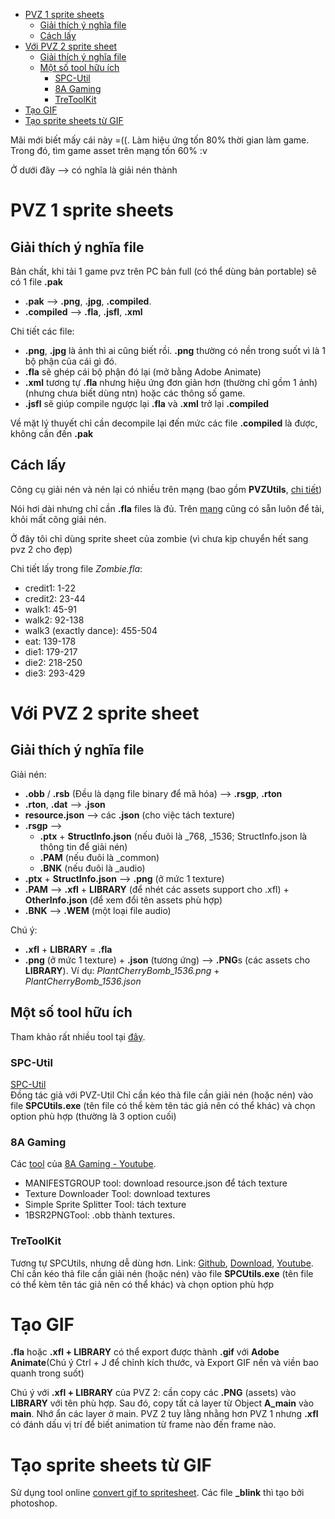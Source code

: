 - [PVZ 1 sprite sheets](#pvz-1-sprite-sheets)
  * [Giải thích ý nghĩa file](#gi-i-th-ch---ngh-a-file)
  * [Cách lấy](#c-ch-l-y)
- [Với PVZ 2 sprite sheet](#v-i-pvz-2-sprite-sheet)
  * [Giải thích ý nghĩa file](#gi-i-th-ch---ngh-a-file-1)
  * [Một số tool hữu ích](#m-t-s--tool-h-u--ch)
    + [SPC-Util](#spc-util)
    + [8A Gaming](#8a-gaming)
    + [TreToolKit](#tretoolkit)
- [Tạo GIF](#t-o-gif)
- [Tạo sprite sheets từ GIF](#t-o-sprite-sheets-t--gif)

Mãi mới biết mấy cái này =((. Làm hiệu ứng tốn 80% thời gian làm game.<br/>
Trong đó, tìm game asset trên mạng tốn 60% :v

Ở dưới đây --> có nghĩa là giải nén thành

# PVZ 1 sprite sheets
## Giải thích ý nghĩa file
Bản chất, khi tải 1 game pvz trên PC bản full (có thể dùng bản portable) sẽ có 1 file **.pak**<br/>
- **.pak** --> **.png**, **.jpg**, **.compiled**.
- **.compiled** --> **.fla**, **.jsfl**, **.xml**

Chi tiết các file:
- **.png**, **.jpg** là ảnh thì ai cũng biết rồi. **.png** thường có nền trong suốt vì là 1 bộ phận của cái gì đó.
- **.fla** sẽ ghép cái bộ phận đó lại (mở bằng Adobe Animate)
- **.xml** tương tự **.fla** nhưng hiệu ứng đơn giản hơn (thường chỉ gồm 1 ảnh) (nhưng chưa biết dùng ntn) hoặc các thông số game.
- **.jsfl** sẽ giúp compile ngược lại **.fla** và **.xml** trở lại **.compiled**

Về mặt lý thuyết chỉ cần decompile lại đến mức các file **.compiled** là được, không cần đến **.pak**
## Cách lấy
Công cụ giải nén và nén lại có nhiều trên mạng (bao gồm **PVZUtils**, [chi tiết](https://plantsvszombies.fandom.com/wiki/Modify_Plants_vs._Zombies))

Nói hơi dài nhưng chỉ cần **.fla** files là đủ. Trên [mạng](https://drive.google.com/file/d/1zztUOZWna5Hy2xI3tju1d7Hjtp59J4dI/view) cũng có sẵn luôn để tải, khỏi mất công giải nén.

Ở đây tôi chỉ dùng sprite sheet của zombie (vì chưa kịp chuyển hết sang pvz 2 cho đẹp)

Chi tiết lấy trong file *Zombie.fla*:
* 	credit1: 1-22
* 	credit2: 23-44
* 	walk1: 45-91
* 	walk2: 92-138
* 	walk3 (exactly dance): 455-504
* 	eat: 139-178
* 	die1: 179-217
* 	die2: 218-250
* 	die3: 293-429

# Với PVZ 2 sprite sheet
## Giải thích ý nghĩa file
Giải nén:
- **.obb** / **.rsb** (Đều là dạng file binary để mã hóa) --> **.rsgp**, **.rton**
- **.rton**, **.dat** --> **.json**
- **resource.json** --> các **.json** (cho việc tách texture)
- **.rsgp** --> 
    - **.ptx** + **StructInfo.json** (nếu đuôi là _768, _1536; StructInfo.json là thông tin để giải nén)
    - **.PAM** (nếu đuôi là _common)
    - **.BNK** (nếu đuôi là _audio)
- **.ptx** + **StructInfo.json** --> **.png** (ở mức 1 texture)
- **.PAM** --> **.xfl**  + **LIBRARY** (để nhét các assets support cho .xfl) + **OtherInfo.json** (để xem đổi tên assets phù hợp)
- **.BNK** --> **.WEM** (một loại file audio)

Chú ý:
- **.xfl** + **LIBRARY** = **.fla**
- **.png** (ở mức 1 texture) + **.json** (tương ứng) --> **.PNG**s (các assets cho **LIBRARY**).
Ví dụ: *PlantCherryBomb_1536.png* + *PlantCherryBomb_1536.json*

## Một số tool hữu ích
Tham khảo rất nhiều tool tại [đây](https://ernestoam.fandom.com/wiki/Plants_vs._Zombies_2_Hacking_Tools).
### SPC-Util
[SPC-Util](https://www.youtube.com/watch?v=RvYLWEBOPG0)<br/>
Đồng tác giả với PVZ-Util
Chỉ cần kéo thả file cần giải nén (hoặc nén) vào file **SPCUtils.exe** (tên file có thể kèm tên tác giả nên có thể khác) và chọn option phù hợp (thường là 3 option cuối)

### 8A Gaming 
Các [tool](https://8auniverse.com/) của [8A Gaming - Youtube](https://www.youtube.com/@8AGamingOfficial/featured).<br/>
* MANIFESTGROUP tool: download resource.json để tách texture<br/>
* Texture Downloader Tool: download textures<br/>
* Simple Sprite Splitter Tool: tách texture<br/>
* 1BSR2PNGTool: .obb thành textures.<br/>

### TreToolKit
Tương tự SPCUtils, nhưng dễ dùng hơn.
Link: [Github](https://github.com/twinkles-twinstar/TwinStar.ToolKit), [Download](https://mega.nz/folder/vFNi2aKD#vpzZz9g0BAu7AcdO-CVEGg), [Youtube](https://www.youtube.com/watch?v=opBGagu4LOo&t=0s).
Chỉ cần kéo thả file cần giải nén (hoặc nén) vào file **SPCUtils.exe** (tên file có thể kèm tên tác giả nên có thể khác) và chọn option phù hợp

# Tạo GIF
**.fla** hoặc **.xfl + LIBRARY** có thể export được thành **.gif** với **Adobe Animate**(Chú ý Ctrl + J để chỉnh kích thước, và Export GIF nền và viền bao quanh trong suốt)

Chú ý với **.xfl + LIBRARY** của PVZ 2: cần copy các **.PNG** (assets) vào **LIBRARY** với tên phù hợp. Sau đó, copy tất cả layer từ Object **A_main** vào **main**. Nhớ ẩn các layer ở main. PVZ 2 tuy lằng nhằng hơn PVZ 1 nhưng **.xfl** có đánh dấu vị trí để biết animation từ frame nào đến frame nào.

# Tạo sprite sheets từ GIF
Sử dụng tool online [convert gif to spritesheet](https://onlinegiftools.com/convert-gif-to-sprite-sheet).
Các file **_blink** thì tạo bởi photoshop.